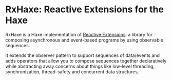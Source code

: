 # RxHaxe: Reactive Extensions for the Haxe
 

RxHaxe is a Haxe implementation of [Reactive Extensions](http://reactivex.io): a library for composing asynchronous and event-based programs by using observable sequences.

It extends the observer pattern to support sequences of data/events and adds operators that allow you to compose sequences together declaratively while abstracting away concerns about things like low-level threading, synchronization, thread-safety and concurrent data structures.
